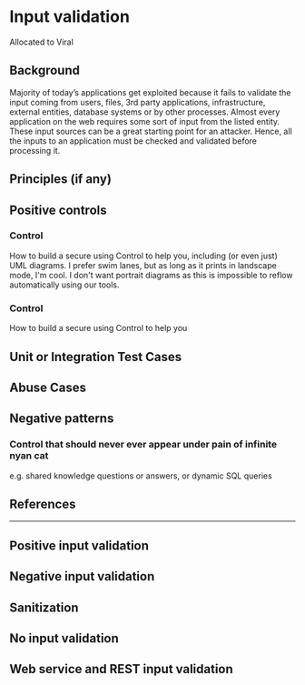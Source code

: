 # Input validation

Allocated to Viral

## Background

Majority of today’s applications get exploited because it fails to validate the input coming from users, files, 3rd party applications, infrastructure, external entities, database systems or by other processes. Almost every application on the web requires some sort of input from the listed entity. These input sources can be a great starting point for an attacker. Hence, all the inputs to an application must be checked and validated before processing it.

## Principles (if any)


## Positive controls 

### Control
How to build a secure <thing> using Control to help you, including (or even just) UML diagrams. I prefer swim lanes, but as long as it prints in landscape mode, I'm cool. I don't want portrait diagrams as this is impossible to reflow automatically using our tools.

### Control
How to build a secure <thing> using Control to help you


## Unit or Integration Test Cases

## Abuse Cases

## Negative patterns

### Control that should never ever appear under pain of infinite nyan cat

e.g. shared knowledge questions or answers, or dynamic SQL queries

## References

***

## Positive input validation
## Negative input validation
## Sanitization
## No input validation
## Web service and REST input validation

